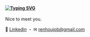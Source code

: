 #### [![Typing SVG](https://readme-typing-svg.herokuapp.com?font=Murecho&duration=3000&size=16&height=25&color=000000&lines=%F0%9F%91%8B+%E3%81%93%E3%82%93%E3%81%AB%E3%81%A1%E3%81%AF%EF%BC%81;%F0%9F%91%8B+%E6%9D%A5%E9%83%BD%E6%9D%A5%E4%BA%86;%F0%9F%91%8B+Hey+there)](https://git.io/typing-svg)

Nice to meet you.

🎯 [Linkedin](https://jp.linkedin.com/in/kensoz) ・ ✉ [renhoujob@gmail.com](mailto:renhoujob@gmail.com)


<!-- 
, My name is Renhou.\
I am a **Web Front-End Developer** working in Tokyo.

#### ⚡ Getting Started

+ 📡  [Qiita](https://qiita.com/kensoz) ・ [SegmentFault](https://segmentfault.com/u/kensoz/articles) ・ [Juejin](https://juejin.cn/user/1029616691882653/posts?sort=newest)
+ 📒 [Blog](https://kensoz.github.io/blog/) ・ 🏠 [Portfolio Site](https://kensoz.github.io/portfolio/)
+ 🍋 Webフロントエンド技術まとめサイト**FEC**　[Site](https://fec-tau.vercel.app/) ・ [Repository](https://github.com/kensoz/FEC)


#### 🌱 Usage

+ 🍋 **FEC**：Webフロントエンド技術まとめサイト　[Site](https://fec-tau.vercel.app/) ・ [Repository](https://github.com/kensoz/FEC)
+ 🌞 **Rrea**：フルスタックメンバー情報管理システム
  + Site：[Client](http://rrea-client.live) ・ [Admin](http://rrea-admin.live)　Repository：[Server](https://github.com/kensoz/Rrea-server) ・ [Client](https://github.com/kensoz/Rrea-client)  ・  [Admin](https://github.com/kensoz/Rrea-admin) ・ [Client-Collection](https://github.com/kensoz/Rrea-client-collection)
+ 📒 **Blog**：[Repository](https://github.com/kensoz/blog) ・ [Site](https://kensoz.github.io/blog/)　🏠 **Portfolio**：[Repository](https://github.com/kensoz/portfolio) ・ [Site](https://kensoz.github.io/portfolio/)

💼 [Resume](https://kensoz.github.io/resume) ・  
-->
